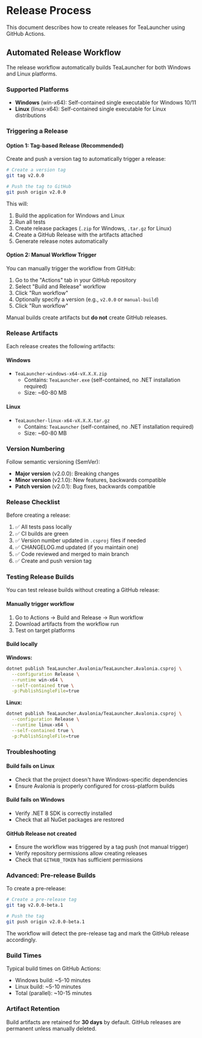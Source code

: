 # Release Process

This document describes how to create releases for TeaLauncher using GitHub Actions.

## Automated Release Workflow

The release workflow automatically builds TeaLauncher for both Windows and Linux platforms.

### Supported Platforms

- **Windows** (win-x64): Self-contained single executable for Windows 10/11
- **Linux** (linux-x64): Self-contained single executable for Linux distributions

### Triggering a Release

#### Option 1: Tag-based Release (Recommended)

Create and push a version tag to automatically trigger a release:

```bash
# Create a version tag
git tag v2.0.0

# Push the tag to GitHub
git push origin v2.0.0
```

This will:
1. Build the application for Windows and Linux
2. Run all tests
3. Create release packages (`.zip` for Windows, `.tar.gz` for Linux)
4. Create a GitHub Release with the artifacts attached
5. Generate release notes automatically

#### Option 2: Manual Workflow Trigger

You can manually trigger the workflow from GitHub:

1. Go to the "Actions" tab in your GitHub repository
2. Select "Build and Release" workflow
3. Click "Run workflow"
4. Optionally specify a version (e.g., `v2.0.0` or `manual-build`)
5. Click "Run workflow"

Manual builds create artifacts but **do not** create GitHub releases.

### Release Artifacts

Each release creates the following artifacts:

#### Windows
- `TeaLauncher-windows-x64-vX.X.X.zip`
  - Contains: `TeaLauncher.exe` (self-contained, no .NET installation required)
  - Size: ~60-80 MB

#### Linux
- `TeaLauncher-linux-x64-vX.X.X.tar.gz`
  - Contains: `TeaLauncher` (self-contained, no .NET installation required)
  - Size: ~60-80 MB

### Version Numbering

Follow semantic versioning (SemVer):

- **Major version** (v2.0.0): Breaking changes
- **Minor version** (v2.1.0): New features, backwards compatible
- **Patch version** (v2.0.1): Bug fixes, backwards compatible

### Release Checklist

Before creating a release:

1. ✅ All tests pass locally
2. ✅ CI builds are green
3. ✅ Version number updated in `.csproj` files if needed
4. ✅ CHANGELOG.md updated (if you maintain one)
5. ✅ Code reviewed and merged to main branch
6. ✅ Create and push version tag

### Testing Release Builds

You can test release builds without creating a GitHub release:

#### Manually trigger workflow
1. Go to Actions → Build and Release → Run workflow
2. Download artifacts from the workflow run
3. Test on target platforms

#### Build locally

**Windows:**
```bash
dotnet publish TeaLauncher.Avalonia/TeaLauncher.Avalonia.csproj \
  --configuration Release \
  --runtime win-x64 \
  --self-contained true \
  -p:PublishSingleFile=true
```

**Linux:**
```bash
dotnet publish TeaLauncher.Avalonia/TeaLauncher.Avalonia.csproj \
  --configuration Release \
  --runtime linux-x64 \
  --self-contained true \
  -p:PublishSingleFile=true
```

### Troubleshooting

#### Build fails on Linux
- Check that the project doesn't have Windows-specific dependencies
- Ensure Avalonia is properly configured for cross-platform builds

#### Build fails on Windows
- Verify .NET 8 SDK is correctly installed
- Check that all NuGet packages are restored

#### GitHub Release not created
- Ensure the workflow was triggered by a tag push (not manual trigger)
- Verify repository permissions allow creating releases
- Check that `GITHUB_TOKEN` has sufficient permissions

### Advanced: Pre-release Builds

To create a pre-release:

```bash
# Create a pre-release tag
git tag v2.0.0-beta.1

# Push the tag
git push origin v2.0.0-beta.1
```

The workflow will detect the pre-release tag and mark the GitHub release accordingly.

### Build Times

Typical build times on GitHub Actions:
- Windows build: ~5-10 minutes
- Linux build: ~5-10 minutes
- Total (parallel): ~10-15 minutes

### Artifact Retention

Build artifacts are retained for **30 days** by default. GitHub releases are permanent unless manually deleted.
